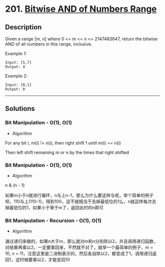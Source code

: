 # 201. [Bitwise AND of Numbers Range](https://leetcode.com/problems/bitwise-and-of-numbers-range/)

## Description
Given a range [m, n] where 0 <= m <= n <= 2147483647, return the bitwise AND of all numbers in this range, inclusive.

Example 1:
```
Input: [5,7]
Output: 4
```

Example 2:
```
Input: [0,1]
Output: 0
```

******
## Solutions
### Bit Manipulation - O(1), O(1)
* Algorithm

For any bit i, m(i) != n(i), then right shift 1 until m(i) == n(i)

Then left shift remaining m or n by the times that right shifted

### Bit Manipulation - O(1), O(1)
* Algorithm

n & (n - 1)

如果m小于n就进行循环，n与上n-1，那么为什么要这样与呢，举个简单的例子呗，110与上(110-1)，得到100，这不就相当于去掉最低位的1么，n就这样每次去掉最低位的1，如果小于等于m了，返回此时的n即可

### Bit Manipulation - Recursion - O(1), O(1)
* Algorithm

通过递归来做的，如果n大于m，那么就对m和n分别除以2，并且调用递归函数，对结果再乘以2，一定要乘回来，不然就不对了，就举一个最简单的例子，m = 10, n = 11，注意这里是二进制表示的，然后各自除以2，都变成了1，调用递归返回1，这时候要乘以2，才能变回10
